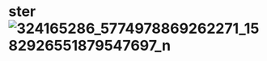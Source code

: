 # ster![324165286_5774978869262271_1582926551879547697_n](https://user-images.githubusercontent.com/121929233/214771265-23001e0a-30a2-4c79-a97b-d0ffa284bf6a.jpg)
